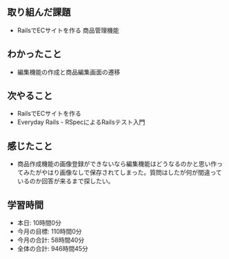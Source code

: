 ## 取り組んだ課題
- RailsでECサイトを作る 商品管理機能
## わかったこと
- 編集機能の作成と商品編集画面の遷移
## 次やること
- RailsでECサイトを作る
- Everyday Rails - RSpecによるRailsテスト入門
## 感じたこと
- 商品作成機能の画像登録ができないなら編集機能はどうなるのかと思い作ってみたがやはり画像なしで保存されてしまった。質問はしたが何が間違っているのか回答が来るまで探したい。
## 学習時間
- 本日: 10時間0分
- 今月の目標: 110時間0分
- 今月の合計: 58時間40分
- 全体の合計: 946時間45分
